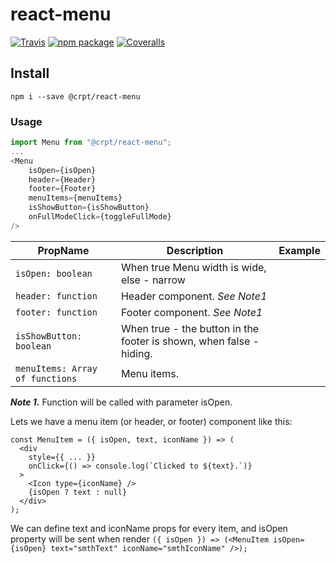 # react-menu

[![Travis][build-badge]][build]
[![npm package][npm-badge]][npm]
[![Coveralls][coveralls-badge]][coveralls]

## Install ##
`npm i --save @crpt/react-menu`

### Usage ###
```javascript
import Menu from "@crpt/react-menu"; 
...
<Menu
    isOpen={isOpen}
    header={Header}
    footer={Footer}
    menuItems={menuItems}
    isShowButton={isShowButton}
    onFullModeClick={toggleFullMode}
/>
```


| PropName | Description | Example |
|---|---|---|
| `isOpen: boolean`  | When true Menu width is wide, else - narrow |   |
| `header: function`  | Header component. _See Note1_ |   |
| `footer: function`  | Footer component. _See Note1_ |   |
| `isShowButton: boolean`  | When true - the button in the footer is shown, when false - hiding. |   |
| `menuItems: Array of functions`  | Menu items. |   |




___Note 1.___ 
  Function will be called with parameter isOpen.
  
  Lets we have a menu item (or header, or footer) component like this:
```
const MenuItem = ({ isOpen, text, iconName }) => (
  <div
    style={{ ... }}
    onClick={() => console.log(`Clicked to ${text}.`)}
  >
    <Icon type={iconName} />
    {isOpen ? text : null}
  </div>
);
```
  We can define text and iconName props for every item, and isOpen property will be sent when render 
`({ isOpen }) => (<MenuItem isOpen={isOpen} text="smthText" iconName="smthIconName" />);`


[build-badge]: https://img.shields.io/travis/user/repo/master.png?style=flat-square
[build]: https://travis-ci.org/user/repo

[npm-badge]: https://img.shields.io/npm/v/npm-package.png?style=flat-square
[npm]: https://www.npmjs.org/package/npm-package

[coveralls-badge]: https://img.shields.io/coveralls/user/repo/master.png?style=flat-square
[coveralls]: https://coveralls.io/github/user/repo
